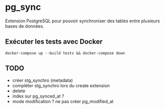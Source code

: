 # pg_sync

Extension PostgreSQL pour pouvoir synchroniser des tables entre plusieurs bases de données.


## Exécuter les tests avec Docker

	docker-compose up --build tests && docker-compose down


## TODO

- créer stg_synchro (metadata)
- compléter stg_synchro lors du create extension
- delete
- index sur pg_synced_at ?
- mode modification ? ne pas créer pg_modified_at
